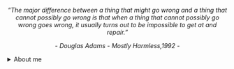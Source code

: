 
<p align="center"><i>“The major difference between a thing that might go wrong and a thing that cannot possibly go wrong is that when a thing that cannot possibly go wrong goes wrong, it usually turns out to be impossible to get at and repair.”</i></p>
<p align="center"><i>- Douglas Adams - Mostly Harmless,1992 -</i></p>

<details>
    <summary>About me</summary>
<br />

### Hi there 👋 

I am Sandesh, a backend focused software engineer.

I'm passionate about developing scalable and reliable software solutions that can help solve real-world problems. I enjoy working on challenging projects that require me to think outside the box and learn new things.

In addition to my passion for technology, I enjoy indulging in other hobbies such as running, hiking, traveling, and listening to audio books. Moreover, I have a great interest in cooking as well.


<details>
    <summary>Technologies I use</summary>
<br />

<img src="https://img.shields.io/badge/PPROGRAMMING LANGUAGES:-black?style=flat-square" height="21" /><img src="https://img.shields.io/badge/Java-0066ff?style=plastic&logo=openjdk" height="20" /><img src="https://img.shields.io/badge/Python-darkred?style=plastic&logo=python" height="20" /><img src="https://img.shields.io/badge/C/C++-lightgreen?style=plastic" height="20" /><img src="https://img.shields.io/badge/Golang-purple?style=plastic&logo=go" height="20" />

<img src="https://img.shields.io/badge/FRAMEWORKS:-black?style=flat-square" height="21" /><img src="https://img.shields.io/badge/Spring Boot-purple?style=plastic&logo=springboot" height="20" /><img src="https://img.shields.io/badge/Hibernate-ff0080?style=plastic&logo=hibernate" height="20" /><img src="https://img.shields.io/badge/Flask-darkblue?style=plastic&logo=flask" height="20" /><img src="https://img.shields.io/badge/django-yellow?style=plastic&logo=django" height="20" />

<img src="https://img.shields.io/badge/DATABASES:-black?style=flat-square" height="21" /><img src="https://img.shields.io/badge/MongoDB-0066ff?style=plastic&logo=mongodb" height="20" /><img src="https://img.shields.io/badge/PostgreSQL-lightgreen?style=plastic&logo=postgresql" height="20" /><img src="https://img.shields.io/badge/SQL Server-purple?style=plastic&logo=microsoftsqlserver" height="20" /><img src="https://img.shields.io/badge/ClickHouse-red?style=plastic&logo=clickhouse" height="20" />

<img src="https://img.shields.io/badge/CLOUD PLATFORMS:-black?style=flat-square" height="21" /><img src="https://img.shields.io/badge/Azure-darkred?style=plastic&logo=microsoftazure" height="20" /><img src="https://img.shields.io/badge/GCP-darkblue?style=plastic&logo=googlecloud" height="20" />

<img src="https://img.shields.io/badge/DevOps/CONTAINER ORCHESTRATION:-black?style=flat-square" height="21" /><img src="https://img.shields.io/badge/Kubernetes-darkblue?style=plastic&logo=kubernetes" height="20" /><img src="https://img.shields.io/badge/Docker-darkred?style=plastic&logo=docker" height="20" /><img src="https://img.shields.io/badge/GIT-brightgreen?style=plastic&logo=git" height="20" /><img src="https://img.shields.io/badge/Drone CI-ffe6f2?style=plastic&logo=drone" height="20" /><img src="https://img.shields.io/badge/Argo CD-0066ff?style=plastic&logo=argo" height="20" /><img src="https://img.shields.io/badge/Github Actions-e60000?style=plastic&logo=githubactions" height="20" />

<img src="https://img.shields.io/badge/EVENT STREAMING/MESSAGING:-black?style=flat-square" height="21" /><img src="https://img.shields.io/badge/Apache Kafka-darkblue?style=plastic&logo=apachekafka" height="20" /><img src="https://img.shields.io/badge/Apache Pulsar-ff00ff?style=plastic&logo=apachepulsar" height="20" /><img src="https://img.shields.io/badge/Spring Cloud Stream-0066ff?style=plastic&logo=spring" height="20" /><img src="https://img.shields.io/badge/Azure Event Hub-green?style=plastic&logo=microsoftazure" height="20" /><img src="https://img.shields.io/badge/RabbitMQ-skyblue?style=plastic&logo=rabbitmq" height="20" />

<img src="https://img.shields.io/badge/OTHER TOOLS/TECHNOLOGIES:-black?style=flat-square" height="21" /><img src="https://img.shields.io/badge/Azure Functions-brightgreen?style=plastic&logo=azurefunctions" height="20" /><img src="https://img.shields.io/badge/DataBricks-purple?style=plastic&logo=databricks" height="20" /><img src="https://img.shields.io/badge/Azure Data Factory-88cc00?style=plastic" height="20" /><img src="https://img.shields.io/badge/Spring Batch-ff00ff?style=plastic" height="20" /><img src="https://img.shields.io/badge/Spring Security-maroon?style=plastic&logo=springsecurity" height="20" /><img src="https://img.shields.io/badge/Celery-ff9933?style=plastic&logo=celery" height="20" /><img src="https://img.shields.io/badge/Apache Beam-ivory?style=plastic&logo=apache" height="20" /><img src="https://img.shields.io/badge/vim-bfff00?style=plastic&logo=vim" height="20" /><img src="https://img.shields.io/badge/IntelliJ IDEA-yellow?style=plastic&logo=intellijidea" height="20" /><img src="https://img.shields.io/badge/VS Code-b35900?style=plastic&logo=visualstudiocode" height="20" /><img src="https://img.shields.io/badge/Jira-skyblue?style=plastic&logo=jira" height="20" /><img src="https://img.shields.io/badge/OpenAPI-003cb3?style=plastic&logo=openapiinitiative" height="20" /><img src="https://img.shields.io/badge/Swagger-99003d?style=plastic&logo=swagger" height="20" /><img src="https://img.shields.io/badge/Junit-ffeee6?style=plastic&logo=junit5" height="20" /><img src="https://img.shields.io/badge/Pytest-ff3300?style=plastic&logo=pytest" height="20" /><img src="https://img.shields.io/badge/Prometheus-e6e600?style=plastic&logo=prometheus" height="20" /><img src="https://img.shields.io/badge/Grafana-blue?style=plastic&logo=grafana" height="20" /><img src="https://img.shields.io/badge/SonarQube-red?style=plastic&logo=sonarqube" height="20" />


<font size=1>Thanks for visiting my page.<font/><br/>
![visitors](https://visitor-badge.glitch.me/badge?page_id=kladiskov.visitor_badge&left_color=darkgreen&right_color=blue)

